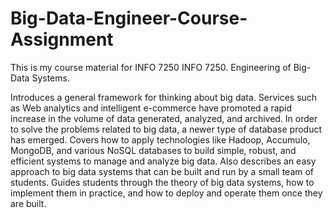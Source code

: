 # Big-Data-Engineer-Course-Assignment
This is my course material for INFO 7250
INFO 7250. Engineering of Big-Data Systems. 

Introduces a general framework for thinking about big data. Services such as Web analytics and intelligent e-commerce have promoted a rapid increase in the volume of data generated, analyzed, and archived. In order to solve the problems related to big data, a newer type of database product has emerged. Covers how to apply technologies like Hadoop, Accumulo, MongoDB, and various NoSQL databases to build simple, robust, and efficient systems to manage and analyze big data. Also describes an easy approach to big data systems that can be built and run by a small team of students. Guides students through the theory of big data systems, how to implement them in practice, and how to deploy and operate them once they are built.
